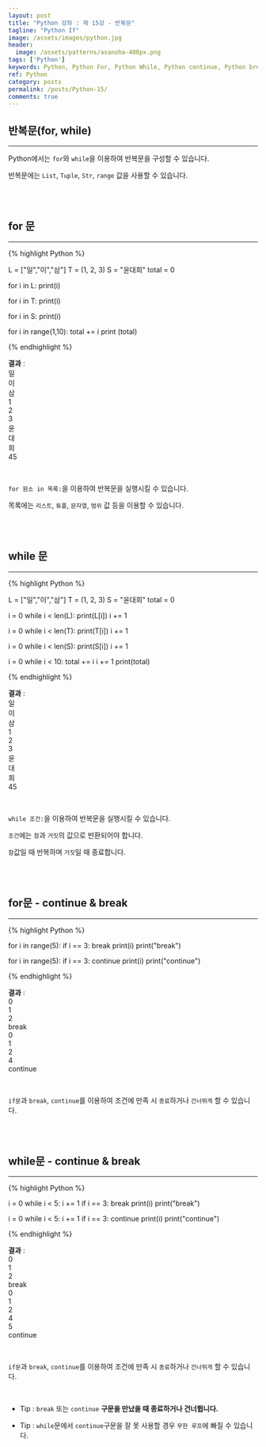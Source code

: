```yaml
---
layout: post
title: "Python 강좌 : 제 15강 - 반복문"
tagline: "Python If"
image: /assets/images/python.jpg
header:
  image: /assets/patterns/asanoha-400px.png
tags: ['Python']
keywords: Python, Python For, Python While, Python continue, Python break
ref: Python
category: posts
permalink: /posts/Python-15/
comments: true
---
```


## 반복문(for, while) ##
----------

Python에서는 `for`와 `while`을 이용하여 반복문을 구성할 수 있습니다.

반복문에는 `List`, `Tuple`, `Str`, `range` 값을 사용할 수 있습니다.

<br>
<br>

## for 문 ##
----------

{% highlight Python %}

L = ["일","이","삼"]
T = (1, 2, 3)
S = "윤대희"
total = 0

for i in L:
    print(i)

for i in T:
    print(i)

for i in S:
    print(i)

for i in range(1,10):
    total += i
print (total)

{% endhighlight %}

**결과**
:    
일<br>
이<br>
삼<br>
1<br>
2<br>
3<br>
윤<br>
대<br>
희<br>
45

<br>

`for 원소 in 목록:`을 이용하여 반복문을 실행시킬 수 있습니다.

목록에는 `리스트`, `튜플`, `문자열`, `범위` 값 등을 이용할 수 있습니다.

<br>
<br>

## while 문 ##
----------

{% highlight Python %}

L = ["일","이","삼"]
T = (1, 2, 3)
S = "윤대희"
total = 0

i = 0
while i < len(L):
    print(L[i])
    i += 1

i = 0
while i < len(T):
    print(T[i])
    i += 1

i = 0
while i < len(S):
    print(S[i])
    i += 1
    
i = 0
while i < 10:
    total += i
    i += 1
print(total)

{% endhighlight %}

**결과**
:    
일<br>
이<br>
삼<br>
1<br>
2<br>
3<br>
윤<br>
대<br>
희<br>
45

<br>

`while 조건:`을 이용하여 반복문을 실행시킬 수 있습니다.

`조건`에는 `참`과 `거짓`의 값으로 반환되어야 합니다.

`참`값일 때 반복하며 `거짓`일 때 종료합니다.

<br>
<br>

## for문 - continue & break ##
----------

{% highlight Python %}

for i in range(5):
    if i == 3: break
    print(i)
print("break")

for i in range(5):
    if i == 3: continue
    print(i)
print("continue")

{% endhighlight %}

**결과**
:    
0<br>
1<br>
2<br>
break<br>
0<br>
1<br>
2<br>
4<br>
continue

<br>

`if문`과 `break`, `continue`를 이용하여 조건에 만족 시 `종료`하거나 `건너뛰게` 할 수 있습니다.

<br>
<br>

## while문 - continue & break ##
----------

{% highlight Python %}

i = 0
while i < 5:
    i += 1
    if i == 3: break
    print(i)
print("break")  

i = 0
while i < 5:
    i += 1
    if i == 3: continue
    print(i)
print("continue")  

{% endhighlight %}

**결과**
:    
0<br>
1<br>
2<br>
break<br>
0<br>
1<br>
2<br>
4<br>
5<br>
continue

<br>

`if문`과 `break`, `continue`를 이용하여 조건에 만족 시 `종료`하거나 `건너뛰게` 할 수 있습니다.

<br>

* Tip : `break` 또는 `continue` **구문을 만났을 때 종료하거나 건너뜁니다.**

* Tip : `while`문에서 `continue`구문을 잘 못 사용할 경우 `무한 루프`에 빠질 수 있습니다.
